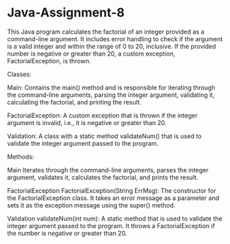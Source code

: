 # Java-Assignment-8

This Java program calculates the factorial of an integer provided as a command-line argument. It includes error handling to check if the argument is a valid integer and within the range of 0 to 20, inclusive. If the provided number is negative or greater than 20, a custom exception, FactorialException, is thrown.

Classes:

Main: Contains the main() method and is responsible for iterating through the command-line arguments, parsing the integer argument, validating it, calculating the factorial, and printing the result.

FactorialException: A custom exception that is thrown if the integer argument is invalid, i.e., it is negative or greater than 20.

Validation: A class with a static method validateNum() that is used to validate the integer argument passed to the program.

Methods:

Main
Iterates through the command-line arguments, parses the integer argument, validates it, calculates the factorial, and prints the result.

FactorialException
FactorialException(String ErrMsg): The constructor for the FactorialException class. It takes an error message as a parameter and sets it as the exception message using the super() method.

Validation
validateNum(int num): A static method that is used to validate the integer argument passed to the program. It throws a FactorialException if the number is negative or greater than 20.
